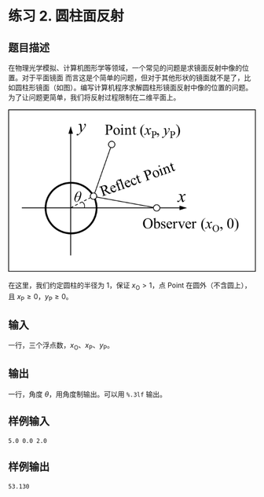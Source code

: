 # 练习 2. 圆柱面反射

## 题目描述

在物理光学模拟、计算机图形学等领域，一个常见的问题是求镜面反射中像的位置。对于平面镜面
而言这是个简单的问题，但对于其他形状的镜面就不是了，比如圆柱形镜面（如图）。编写计算机程序求解圆柱形镜面反射中像的位置的问题。为了让问题更简单，我们将反射过程限制在二维平面上。

![示意图](circle-reflect.png)

在这里，我们约定圆柱的半径为 $1$，保证 $x_\mathrm O > 1$，点 Point 在圆外（不含圆上），且 $x_\mathrm P \geq 0$，$y_\mathrm P \geq 0$。

## 输入

一行，三个浮点数，$x_\mathrm O$、$x_\mathrm P$、$y_\mathrm P$。

## 输出

一行，角度 $\theta$，用角度制输出。可以用 `%.3lf` 输出。

## 样例输入

```plain
5.0 0.0 2.0
```

## 样例输出

```plain
53.130
```
